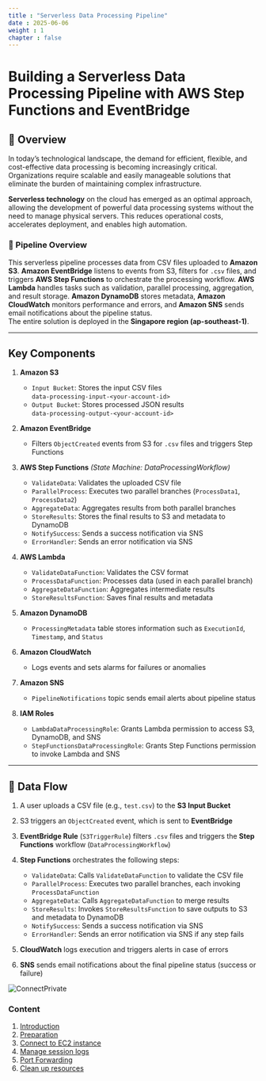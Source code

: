 ```yaml
---
title : "Serverless Data Processing Pipeline"
date : 2025-06-06 
weight : 1 
chapter : false
---
```

# Building a Serverless Data Processing Pipeline with AWS Step Functions and EventBridge

## 📌 Overview

In today’s technological landscape, the demand for efficient, flexible, and cost-effective data processing is becoming increasingly critical. Organizations require scalable and easily manageable solutions that eliminate the burden of maintaining complex infrastructure.

**Serverless technology** on the cloud has emerged as an optimal approach, allowing the development of powerful data processing systems without the need to manage physical servers. This reduces operational costs, accelerates deployment, and enables high automation.

### 🧩 Pipeline Overview

This serverless pipeline processes data from CSV files uploaded to **Amazon S3**. **Amazon EventBridge** listens to events from S3, filters for `.csv` files, and triggers **AWS Step Functions** to orchestrate the processing workflow. **AWS Lambda** handles tasks such as validation, parallel processing, aggregation, and result storage. **Amazon DynamoDB** stores metadata, **Amazon CloudWatch** monitors performance and errors, and **Amazon SNS** sends email notifications about the pipeline status.  
The entire solution is deployed in the **Singapore region (ap-southeast-1)**.

---

##  Key Components

1. **Amazon S3**  
   - `Input Bucket`: Stores the input CSV files  
     `data-processing-input-<your-account-id>`  
   - `Output Bucket`: Stores processed JSON results  
     `data-processing-output-<your-account-id>`

2. **Amazon EventBridge**  
   - Filters `ObjectCreated` events from S3 for `.csv` files and triggers Step Functions

3. **AWS Step Functions** *(State Machine: DataProcessingWorkflow)*  
   - `ValidateData`: Validates the uploaded CSV file  
   - `ParallelProcess`: Executes two parallel branches (`ProcessData1`, `ProcessData2`)  
   - `AggregateData`: Aggregates results from both parallel branches  
   - `StoreResults`: Stores the final results to S3 and metadata to DynamoDB  
   - `NotifySuccess`: Sends a success notification via SNS  
   - `ErrorHandler`: Sends an error notification via SNS

4. **AWS Lambda**  
   - `ValidateDataFunction`: Validates the CSV format  
   - `ProcessDataFunction`: Processes data (used in each parallel branch)  
   - `AggregateDataFunction`: Aggregates intermediate results  
   - `StoreResultsFunction`: Saves final results and metadata

5. **Amazon DynamoDB**  
   - `ProcessingMetadata` table stores information such as `ExecutionId`, `Timestamp`, and `Status`

6. **Amazon CloudWatch**  
   - Logs events and sets alarms for failures or anomalies

7. **Amazon SNS**  
   - `PipelineNotifications` topic sends email alerts about pipeline status

8. **IAM Roles**  
   - `LambdaDataProcessingRole`: Grants Lambda permission to access S3, DynamoDB, and SNS  
   - `StepFunctionsDataProcessingRole`: Grants Step Functions permission to invoke Lambda and SNS

---

## 🔁 Data Flow

1. A user uploads a CSV file (e.g., `test.csv`) to the **S3 Input Bucket**
2. S3 triggers an `ObjectCreated` event, which is sent to **EventBridge**
3. **EventBridge Rule** (`S3TriggerRule`) filters `.csv` files and triggers the **Step Functions** workflow (`DataProcessingWorkflow`)
4. **Step Functions** orchestrates the following steps:
   - `ValidateData`: Calls `ValidateDataFunction` to validate the CSV file
   - `ParallelProcess`: Executes two parallel branches, each invoking `ProcessDataFunction`
   - `AggregateData`: Calls `AggregateDataFunction` to merge results
   - `StoreResults`: Invokes `StoreResultsFunction` to save outputs to S3 and metadata to DynamoDB
   - `NotifySuccess`: Sends a success notification via SNS
   - `ErrorHandler`: Sends an error notification via SNS if any step fails

5. **CloudWatch** logs execution and triggers alerts in case of errors
6. **SNS** sends email notifications about the final pipeline status (success or failure)

![ConnectPrivate](/images/SoDo.drawio.png) 

### Content
 1. [Introduction ](1-introduce/)
 2. [Preparation](2-prerequiste/)
 3. [Connect to EC2 instance](3-accessibilitytoinstances/)
 4. [Manage session logs](4-s3log/)
 5. [Port Forwarding](5-Portfwd/)
 6. [Clean up resources](6-cleanup/)
